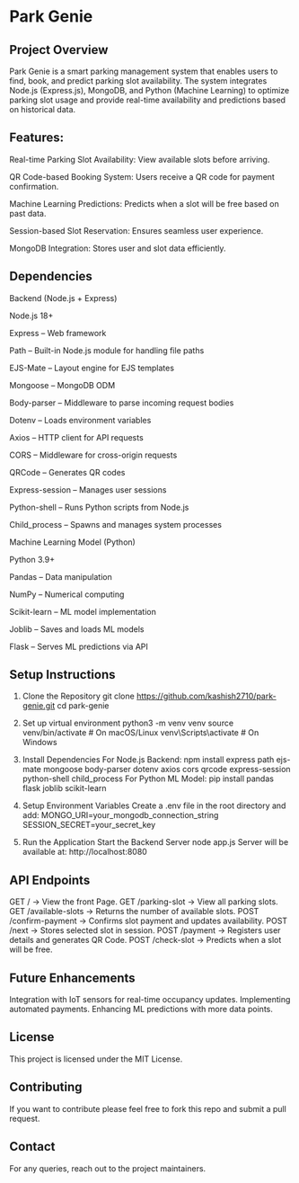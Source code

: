 # **Park Genie**

## **Project Overview**

Park Genie is a smart parking management system that enables users to find, book, and predict parking slot availability. The system integrates Node.js (Express.js), MongoDB, and Python (Machine Learning) to optimize parking slot usage and provide real-time availability and predictions based on historical data.

## **Features:**

Real-time Parking Slot Availability: View available slots before arriving.

QR Code-based Booking System: Users receive a QR code for payment confirmation.

Machine Learning Predictions: Predicts when a slot will be free based on past data.

Session-based Slot Reservation: Ensures seamless user experience.

MongoDB Integration: Stores user and slot data efficiently.

## **Dependencies**

Backend (Node.js + Express)

Node.js 18+

Express – Web framework

Path – Built-in Node.js module for handling file paths

EJS-Mate – Layout engine for EJS templates

Mongoose – MongoDB ODM

Body-parser – Middleware to parse incoming request bodies

Dotenv – Loads environment variables

Axios – HTTP client for API requests

CORS – Middleware for cross-origin requests

QRCode – Generates QR codes

Express-session – Manages user sessions

Python-shell – Runs Python scripts from Node.js

Child_process – Spawns and manages system processes

Machine Learning Model (Python)

Python 3.9+

Pandas – Data manipulation

NumPy – Numerical computing

Scikit-learn – ML model implementation

Joblib – Saves and loads ML models

Flask – Serves ML predictions via API

## **Setup Instructions**

1. Clone the Repository
   git clone https://github.com/kashish2710/park-genie.git
   cd park-genie

2. Set up virtual environment
   python3 -m venv venv
   source venv/bin/activate  # On macOS/Linux
   venv\Scripts\activate  # On Windows

3. Install Dependencies
   For Node.js Backend:
   npm install express path ejs-mate mongoose body-parser dotenv axios cors qrcode express-session python-shell child_process
   For Python ML Model:
   pip install pandas flask joblib scikit-learn

4. Setup Environment Variables
   Create a .env file in the root directory and add:
   MONGO_URI=your_mongodb_connection_string
   SESSION_SECRET=your_secret_key

5. Run the Application
   Start the Backend Server
   node app.js
   Server will be available at: http://localhost:8080


## **API Endpoints**

GET / → View the front Page.
GET /parking-slot → View all parking slots.
GET /available-slots → Returns the number of available slots.
POST /confirm-payment → Confirms slot payment and updates availability.
POST /next → Stores selected slot in session.
POST /payment → Registers user details and generates QR Code.
POST /check-slot → Predicts when a slot will be free.

## **Future Enhancements**

Integration with IoT sensors for real-time occupancy updates.
Implementing automated payments.
Enhancing ML predictions with more data points.

## **License**

This project is licensed under the MIT License.

## **Contributing**

If you want to contribute please feel free to fork this repo and submit a pull request.

## **Contact**

For any queries, reach out to the project maintainers.

